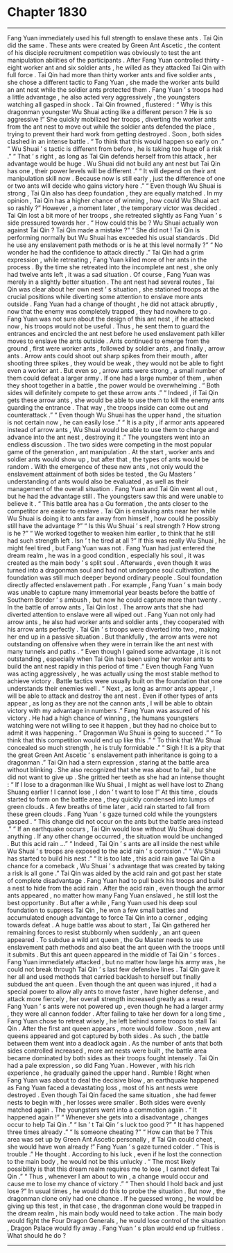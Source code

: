 
# Chapter 1830


---

Fang Yuan immediately used his full strength to enslave these ants .
Tai Qin did the same .
These ants were created by Green Ant Ascetic , the content of his disciple recruitment competition was obviously to test the ant manipulation abilities of the participants .
After Fang Yuan controlled thirty - eight worker ant and six soldier ants , he willed as they attacked Tai Qin with full force .
Tai Qin had more than thirty worker ants and five soldier ants , she chose a different tactic to Fang Yuan , she made the worker ants build an ant nest while the soldier ants protected them .
Fang Yuan ’ s troops had a little advantage , he also acted very aggressively , the youngsters watching all gasped in shock .
Tai Qin frowned , flustered : “ Why is this dragonman youngster Wu Shuai acting like a different person ? He is so aggressive !”
She quickly mobilized her troops , diverting the worker ants from the ant nest to move out while the soldier ants defended the place , trying to prevent their hard work from getting destroyed .
Soon , both sides clashed in an intense battle .
“ To think that this would happen so early on .”
“ Wu Shuai ’ s tactic is different from before , he is taking too huge of a risk .”
“ That ’ s right , as long as Tai Qin defends herself from this attack , her advantage would be huge . Wu Shuai did not build any ant nest but Tai Qin has one , their power levels will be different .”
“ It will depend on their ant manipulation skill now . Because now is still early , just the difference of one or two ants will decide who gains victory here .”
“ Even though Wu Shuai is strong , Tai Qin also has deep foundation , they are equally matched . In my opinion , Tai Qin has a higher chance of winning , how could Wu Shuai act so rashly ?”
However , a moment later , the temporary victor was decided .
Tai Qin lost a bit more of her troops , she retreated slightly as Fang Yuan ’ s side pressured towards her .
“ How could this be ? Wu Shuai actually won against Tai Qin ? Tai Qin made a mistake ?”
“ She did not ! Tai Qin is performing normally but Wu Shuai has exceeded his usual standards . Did he use any enslavement path methods or is he at this level normally ?”
“ No wonder he had the confidence to attack directly .”
Tai Qin had a grim expression , while retreating , Fang Yuan killed more of her ants in the process .
By the time she retreated into the incomplete ant nest , she only had twelve ants left , it was a sad situation .
Of course , Fang Yuan was merely in a slightly better situation .
The ant nest had several routes , Tai Qin was clear about her own nest ’ s situation , she stationed troops at the crucial positions while diverting some attention to enslave more ants outside .
Fang Yuan had a change of thought , he did not attack abruptly , now that the enemy was completely trapped , they had nowhere to go .
Fang Yuan was not sure about the design of this ant nest , if he attacked now , his troops would not be useful .
Thus , he sent them to guard the entrances and encircled the ant nest before he used enslavement path killer moves to enslave the ants outside .
Ants continued to emerge from the ground , first were worker ants , followed by soldier ants , and finally , arrow ants .
Arrow ants could shoot out sharp spikes from their mouth , after shooting three spikes , they would be weak , they would not be able to fight even a worker ant .
But even so , arrow ants were strong , a small number of them could defeat a larger army . If one had a large number of them , when they shoot together in a battle , the power would be overwhelming .
“ Both sides will definitely compete to get these arrow ants .”
“ Indeed , if Tai Qin gets these arrow ants , she would be able to use them to kill the enemy ants guarding the entrance . That way , the troops inside can come out and counterattack .”
“ Even though Wu Shuai has the upper hand , the situation is not certain now , he can easily lose .”
“ It is a pity , if armor ants appeared instead of arrow ants , Wu Shuai would be able to use them to charge and advance into the ant nest , destroying it .”
The youngsters went into an endless discussion .
The two sides were competing in the most popular game of the generation , ant manipulation . At the start , worker ants and soldier ants would show up , but after that , the types of ants would be random . With the emergence of these new ants , not only would the enslavement attainment of both sides be tested , the Gu Masters ’ understanding of ants would also be evaluated , as well as their management of the overall situation .
Fang Yuan and Tai Qin went all out , but he had the advantage still .
The youngsters saw this and were unable to believe it .
“ This battle area has a Gu formation , the ants closer to the competitor are easier to enslave . Tai Qin is enslaving ants near her while Wu Shuai is doing it to ants far away from himself , how could he possibly still have the advantage ?”
“ Is this Wu Shuai ’ s real strength ? How strong is he ?”
“ We worked together to weaken him earlier , to think that he still had such strength left . Isn ’ t he tired at all ?”
If this was really Wu Shuai , he might feel tired , but Fang Yuan was not .
Fang Yuan had just entered the dream realm , he was in a good condition , especially his soul , it was created as the main body ’ s split soul .
Afterwards , even though it was turned into a dragonman soul and had not undergone soul cultivation , the foundation was still much deeper beyond ordinary people .
Soul foundation directly affected enslavement path .
For example , Fang Yuan ’ s main body was unable to capture many immemorial year beasts before the battle of Southern Border ’ s ambush , but now he could capture more than twenty .
In the battle of arrow ants , Tai Qin lost .
The arrow ants that she had diverted attention to enslave were all wiped out .
Fang Yuan not only had arrow ants , he also had worker ants and soldier ants , they cooperated with his arrow ants perfectly . Tai Qin ’ s troops were diverted into two , making her end up in a passive situation .
But thankfully , the arrow ants were not outstanding on offensive when they were in terrain like the ant nest with many tunnels and paths .
“ Even though I gained some advantage , it is not outstanding , especially when Tai Qin has been using her worker ants to build the ant nest rapidly in this period of time .”
Even though Fang Yuan was acting aggressively , he was actually using the most stable method to achieve victory .
Battle tactics were usually built on the foundation that one understands their enemies well .
“ Next , as long as armor ants appear , I will be able to attack and destroy the ant nest . Even if other types of ants appear , as long as they are not the cannon ants , I will be able to obtain victory with my advantage in numbers .” Fang Yuan was assured of his victory .
He had a high chance of winning , the humans youngsters watching were not willing to see it happen , but they had no choice but to admit it was happening .
“ Dragonman Wu Shuai is going to succeed .”
“ To think that this competition would end up like this .”
“ To think that Wu Shuai concealed so much strength , he is truly formidable .”
“ Sigh ! It is a pity that the great Green Ant Ascetic ’ s enslavement path inheritance is going to a dragonman .”
Tai Qin had a stern expression , staring at the battle area without blinking . She also recognized that she was about to fail , but she did not want to give up .
She gritted her teeth as she had an intense thought : “ If I lose to a dragonman like Wu Shuai , I might as well have lost to Zhang Shuang earlier ! I cannot lose , I don ’ t want to lose !”
At this time , clouds started to form on the battle area , they quickly condensed into lumps of green clouds .
A few breaths of time later , acid rain started to fall from these green clouds .
Fang Yuan ’ s gaze turned cold while the youngsters gasped .
“ This change did not occur on the ants but the battle area instead .”
“ If an earthquake occurs , Tai Qin would lose without Wu Shuai doing anything . If any other change occurred , the situation would be unchanged . But this acid rain …”
“ Indeed , Tai Qin ’ s ants are all inside the nest while Wu Shuai ’ s troops are exposed to the acid rain ’ s corrosion .”
“ Wu Shuai has started to build his nest .”
“ It is too late , this acid rain gave Tai Qin a chance for a comeback , Wu Shuai ’ s advantage that was created by taking a risk is all gone .”
Tai Qin was aided by the acid rain and got past her state of complete disadvantage .
Fang Yuan had to pull back his troops and build a nest to hide from the acid rain .
After the acid rain , even though the armor ants appeared , no matter how many Fang Yuan enslaved , he still lost the best opportunity .
But after a while , Fang Yuan used his deep soul foundation to suppress Tai Qin , he won a few small battles and accumulated enough advantage to force Tai Qin into a corner , edging towards defeat .
A huge battle was about to start , Tai Qin gathered her remaining forces to resist stubbornly when suddenly , an ant queen appeared .
To subdue a wild ant queen , the Gu Master needs to use enslavement path methods and also beat the ant queen with the troops until it submits .
But this ant queen appeared in the middle of Tai Qin ’ s forces .
Fang Yuan immediately attacked , but no matter how large his army was , he could not break through Tai Qin ’ s last few defensive lines .
Tai Qin gave it her all and used methods that carried backlash to herself but finally subdued the ant queen .
Even though the ant queen was injured , it had a special power to allow ally ants to move faster , have higher defense , and attack more fiercely , her overall strength increased greatly as a result .
Fang Yuan ’ s ants were not powered up , even though he had a larger army , they were all cannon fodder .
After failing to take her down for a long time , Fang Yuan chose to retreat wisely , he left behind some troops to stall Tai Qin .
After the first ant queen appears , more would follow .
Soon , new ant queens appeared and got captured by both sides .
As such , the battle between them went into a deadlock again .
As the number of ants that both sides controlled increased , more ant nests were built , the battle area became dominated by both sides as their troops fought intensely .
Tai Qin had a pale expression , so did Fang Yuan .
However , with his rich experience , he gradually gained the upper hand .
Rumble !
Right when Fang Yuan was about to deal the decisive blow , an earthquake happened as Fang Yuan faced a devastating loss , most of his ant nests were destroyed .
Even though Tai Qin faced the same situation , she had fewer nests to begin with , her losses were smaller .
Both sides were evenly matched again .
The youngsters went into a commotion again .
“ It happened again !”
“ Whenever she gets into a disadvantage , changes occur to help Tai Qin .”
“ Isn ’ t Tai Qin ’ s luck too good ?”
“ It has happened three times already .”
“ Is someone cheating ?”
“ How can that be ? This area was set up by Green Ant Ascetic personally , if Tai Qin could cheat , she would have won already !”
Fang Yuan ’ s gaze turned colder .
“ This is trouble .” He thought .
According to his luck , even if he lost the connection to the main body , he would not be this unlucky .
“ The most likely possibility is that this dream realm requires me to lose , I cannot defeat Tai Qin .”
“ Thus , whenever I am about to win , a change would occur and cause me to lose my chance of victory .”
“ Then should I hold back and just lose ?”
In usual times , he would do this to probe the situation . But now , the dragonman clone only had one chance .
If he guessed wrong , he would be giving up this test , in that case , the dragonman clone would be trapped in the dream realm , his main body would need to take action .
The main body would fight the Four Dragon Generals , he would lose control of the situation , Dragon Palace would fly away .
Fang Yuan ’ s plan would end up fruitless .
What should he do ?

---

